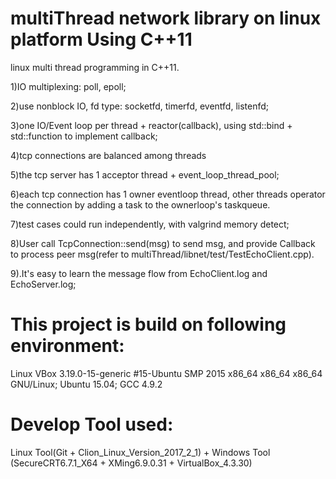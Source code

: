 # multiThread network library on linux platform Using C++11

linux multi thread programming in C++11.

1)IO multiplexing: poll, epoll;

2)use nonblock IO, fd type: socketfd, timerfd, eventfd, listenfd;

3)one IO/Event loop per thread + reactor(callback), using std::bind + std::function to implement callback;

4)tcp connections are balanced among threads

5)the tcp server has 1 acceptor thread + event_loop_thread_pool;

6)each tcp connection has 1 owner eventloop thread, other threads operator the connection by  adding a task to the ownerloop's taskqueue. 

7)test cases could run independently, with valgrind memory detect;

8)User call TcpConnection::send(msg) to send msg, and provide Callback to process peer msg(refer to multiThread/libnet/test/TestEchoClient.cpp).

9).It's easy to learn the message flow from EchoClient.log and EchoServer.log;



# This project is build on following environment:
  Linux VBox 3.19.0-15-generic #15-Ubuntu SMP  2015 x86_64 x86_64 x86_64 GNU/Linux; Ubuntu 15.04; GCC 4.9.2
  
# Develop Tool used: 
  Linux Tool(Git + Clion_Linux_Version_2017_2_1) + Windows Tool (SecureCRT6.7.1_X64 + XMing6.9.0.31 + VirtualBox_4.3.30)

